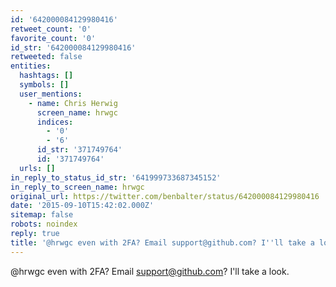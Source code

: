 ```yaml
---
id: '642000084129980416'
retweet_count: '0'
favorite_count: '0'
id_str: '642000084129980416'
retweeted: false
entities:
  hashtags: []
  symbols: []
  user_mentions:
    - name: Chris Herwig
      screen_name: hrwgc
      indices:
        - '0'
        - '6'
      id_str: '371749764'
      id: '371749764'
  urls: []
in_reply_to_status_id_str: '641999733687345152'
in_reply_to_screen_name: hrwgc
original_url: https://twitter.com/benbalter/status/642000084129980416
date: '2015-09-10T15:42:02.000Z'
sitemap: false
robots: noindex
reply: true
title: '@hrwgc even with 2FA? Email support@github.com? I''ll take a look.'
---
```


@hrwgc even with 2FA? Email support@github.com? I'll take a look.